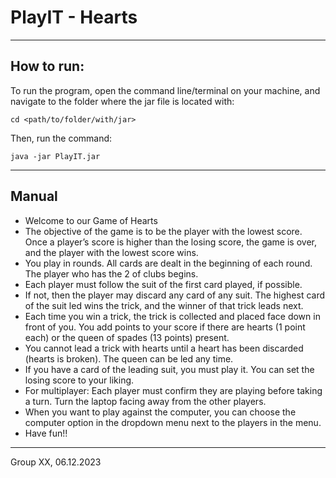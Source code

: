 # PlayIT - Hearts

---
## How to run:
To run the program, open the command line/terminal on your machine, and navigate to the folder where the
jar file is located with:

``cd <path/to/folder/with/jar>``

Then, run the command:

``java -jar PlayIT.jar``

---

## Manual
- Welcome to our Game of Hearts
- The objective of the game is to be the player with the lowest score. Once a player’s score is higher than the losing score, the game is over, and the player with the lowest score wins.
- You play in rounds. All cards are dealt in the beginning of each round. The player who has the 2 of clubs begins. 
- Each player must follow the suit of the first card played, if possible.
- If not, then the player may discard any card of any suit. The highest card of the suit led wins the trick, and the winner of that trick leads next.
- Each time you win a trick, the trick is collected and placed face down in front of you. You add points to your score if there are hearts (1 point each) or the queen of spades (13 points) present.
- You cannot lead a trick with hearts until a heart has been discarded (hearts is broken). The queen can be led any time. 
- If you have a card of the leading suit, you must play it. You can set the losing score to your liking.
- For multiplayer: Each player must confirm they are playing before taking a turn. Turn the laptop facing away from the other players. 
- When you want to play against the computer, you can choose the computer option in the dropdown menu next to the players in the menu.
- Have fun!!

---

Group XX, 06.12.2023

